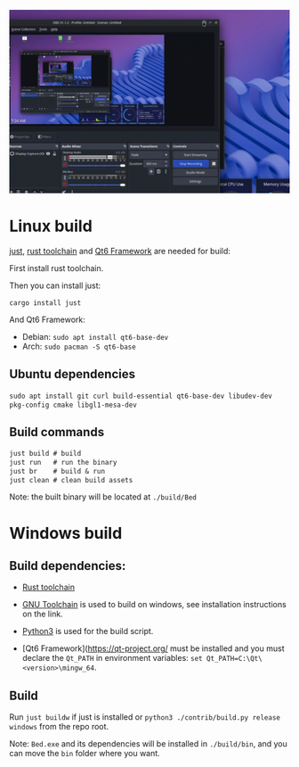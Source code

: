 
![bed](./assets/output.gif)

# Linux build

[just](https://github.com/casey/just), [rust toolchain](https://www.rust-lang.org/tools/install)
and [Qt6 Framework](https://qt-project.org/) are needed for build:

First install rust toolchain.

Then you can install just:
```
cargo install just
```

And Qt6 Framework:
 - Debian: `sudo apt install qt6-base-dev`
 - Arch: `sudo pacman -S qt6-base`

## Ubuntu dependencies

```shell
sudo apt install git curl build-essential qt6-base-dev libudev-dev pkg-config cmake libgl1-mesa-dev
```

## Build commands

```shell
just build # build
just run   # run the binary
just br    # build & run
just clean # clean build assets
```

Note: the built binary will be located at `./build/Bed`

# Windows build

## Build dependencies:

  - [Rust toolchain](https://www.rust-lang.org/tools/install)

  - [GNU Toolchain](https://winlibs.com) is used to build on windows, see
installation
  instructions on the link.

  - [Python3](https://www.python.org/) is used for the build script.

  - [Qt6 Framework](https://qt-project.org/ must be installed and you must declare
  the `Qt_PATH` in environment variables: `set Qt_PATH=C:\Qt\<version>\mingw_64`.

## Build

Run `just buildw` if just is installed or `python3 ./contrib/build.py release
windows` from the repo root.

Note: `Bed.exe` and its dependencies will be installed in `./build/bin`, and you can
move the `bin` folder where you want.
